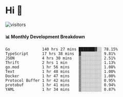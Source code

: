 # Hi 👋
 
![visitors](https://visitor-badge.glitch.me/badge?page_id=sorcererxw.sorcererx)

#### 📊 Monthly Development Breakdown

<!--START_SECTION:waka-->
```text
Go              140 hrs 27 mins ███████▓░░ 78.15%
TypeScript      17 hrs 38 mins  ▓░░░░░░░░░ 9.81%
JSON            4 hrs 30 mins   ▒░░░░░░░░░ 2.51%
Thrift          2 hrs 1 min     ▒░░░░░░░░░ 1.13%
go.mod          1 hr 56 mins    ▒░░░░░░░░░ 1.08%
Text            1 hr 48 mins    ▒░░░░░░░░░ 1.00%
Docker          1 hr 47 mins    ▒░░░░░░░░░ 1.00%
Protocol Buffer 1 hr 42 mins    ▒░░░░░░░░░ 0.95%
protobuf        1 hr 41 mins    ▒░░░░░░░░░ 0.94%
YAML            1 hr 34 mins    ▒░░░░░░░░░ 0.87%
```
<!--END_SECTION:waka-->
